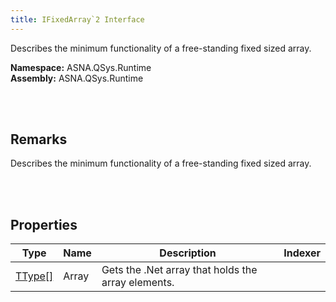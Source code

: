 ```yaml
---
title: IFixedArray`2 Interface
---
```


Describes the minimum functionality of a free-standing fixed sized array.

**Namespace:** ASNA.QSys.Runtime <br/>
**Assembly:** ASNA.QSys.Runtime

<br>
<br>

## Remarks

Describes the minimum functionality of a free-standing fixed sized array.

[//]: # ($$TODO: Complete the Remarks section.)

<br>
<br>

## Properties

| Type | Name | Description | Indexer
| --- | --- | --- | --- 
| [TType[]]($$TODO-TType[].html) | Array | Gets the .Net array that holds the array elements. | 

<br>
<br>

